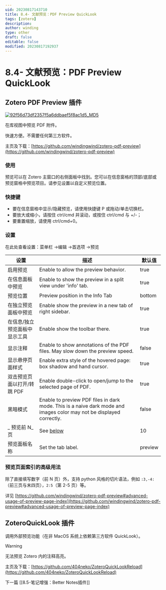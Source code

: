```yaml
---
uid: 20230817143710
title: 8.4- 文献预览：PDF Preview QuickLook
tags: [zotero]
description: 
author: winding
type: other
draft: false
editable: false
modified: 20230817192937
---
```


# 8.4- 文献预览：PDF Preview QuickLook

## Zotero PDF Preview 插件

[![92f56d73df2357f5a6ddbaef5f8ac1d5_MD5](https://cdn.pkmer.cn/images/202308171546663.gif!pkmer)](https://github.com/windingwind/zotero-pdf-preview/blob/master/image/README/teaser.gif)

在库视图中预览 PDF 附件。

快速方便。不需要任何第三方软件。

主页及下载：[https://github.com/windingwind/zotero-pdf-preview](https://github.com/windingwind/zotero-pdf-preview)

### 使用

预览可以在 Zotero 主窗口的右侧面板中找到。您可以在信息窗格的顶部/底部或预览窗格中预览项目。请参见设置以自定义预览位置。

### 快捷键

- 要在信息窗格中显示/隐藏预览，请使用快捷键 P 或拖动/单击切换栏。
- 要放大或缩小，请按住 ctrl/cmd 并滚动，或按住 ctrl/cmd 与 +/-；
- 要重置缩放，请使用 ctrl/cmd+0。

### 设置

在此处查看设置：菜单栏 ->编辑 ->首选项 ->预览

| **设置** | **描述** | **默认值** |
| --- | --- | --- |
| 启用预览 | Enable to allow the preview behavior. | true |
| 在信息面板中预览 | Enable to show the preview in a split view under 'info' tab. | true |
| 预览位置 | Preview position in the Info Tab | bottom |
| 在独立预览面板中预览 | Enable show the preview in a new tab of right sidebar. | true |
| 在信息/独立预览面板中显示工具 | Enable show the toolbar there. | true |
| 显示注释 | Enable to show annotations of the PDF files. May slow down the preview speed. | false |
| 显示悬停页面样式 | Enable extra style of the hovered page: box shadow and hand cursor. | true |
| 双击预览页面以打开/转跳 PDF | Enable double-click to open/jump to the selected page of PDF. | true |
| 黑暗模式 | Enable to preview PDF files in dark mode. This is a naive dark mode and images color may not be displayed correctly. | false |
| \_ 预览前 N\_ 页 | See [below](https://github.com/windingwind/zotero-pdf-preview#advanced-usage-of-preview-page-index) | 10 |
| 预览面板名称 | Set the tab label. | preview |

### 预览页面索引的高级用法

除了直接填写数字（前 N 页）外，支持 python 风格的切片语法，例如 `:3,-4:`（前三页与末四页），`2:5`（第 2-5 页）等。

详见 [https://github.com/windingwind/zotero-pdf-preview#advanced-usage-of-preview-page-index](https://github.com/windingwind/zotero-pdf-preview#advanced-usage-of-preview-page-index)

## ZoteroQuickLook 插件

调用外部预览功能（在非 MacOS 系统上依赖第三方软件 QuickLook）。

> [!warning]
> 无法预览 Zotero 内的注释高亮。

 主页及下载：[https://github.com/404neko/ZoteroQuickLookReload](https://github.com/404neko/ZoteroQuickLookReload)

下一篇 [[8.5-笔记增强：Better Notes插件]]